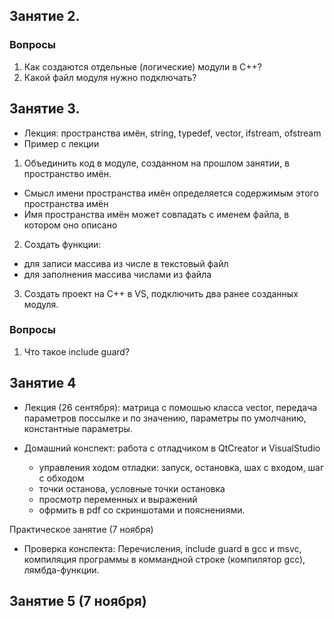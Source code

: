 ## Занятие 2.


### Вопросы
1. Как создаются отдельные (логические) модули в C++?
1. Какой файл модуля нужно подключать?


## Занятие 3.
- Лекция: пространства имён, string, typedef, vector, ifstream, ofstream
- Пример с лекции

1. Объединить код в модуле, созданном на прошлом занятии, в пространство имён.
  - Смысл имени пространства имён определяется содержимым этого пространства имён
  - Имя пространства имён может совпадать с именем файла, в котором оно описано  
2. Создать функции:
  - для записи массива из числе в текстовый файл
  - для заполнения массива числами из файла
3. Создать проект на C++ в VS, подключить два ранее созданных модуля.


### Вопросы
1. Что такое include guard?


## Занятие 4
- Лекция (26 сентября): матрица с помошью класса vector, передача параметров поссылке и по значению, параметры по умолчанию, константные параметры.

- Домашний конспект: работа с отладчиком в QtCreator и VisualStudio
  - управления ходом отладки: запуск, остановка, шах с входом, шаг с обходом
  - точки останова, условные точки остановка
  - просмотр переменных и выражений
  - офрмить в pdf со скриншотами и пояснениями.

Практическое занятие (7 ноября)
- Проверка конспекта: Перечисления, include guard в gcc и msvc, компиляция программы в коммандной строке (компилятор gсс), лямбда-функции.



## Занятие 5 (7 ноября)


##
